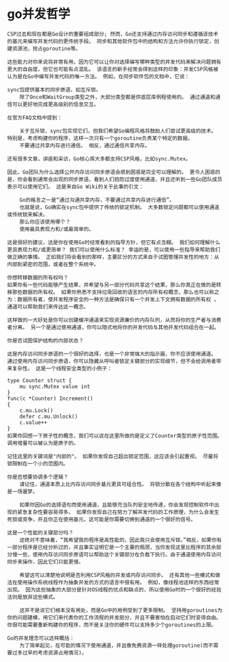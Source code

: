 # go并发哲学
    CSP过去和现在都是Go设计的重要组成部分; 然而，Go还支持通过内存访问同步和遵循该技术的基元来编写并发代码的更传统手段。 同步和其他软件包中的结构和方法允许你执行锁定，创建资源池，抢占goroutine等。

    这些能力对你来说将非常有用，因为它可以让你对选择编写哪种类型的并发代码来解决问题拥有更大的自由度，但它也可能有点混乱。 该语言的新手经常会得到这样的印象：并发CSP风格被认为是在Go中编写并发代码的唯一方法。 例如，在同步软件包的文档中，它说：

    sync包提供基本的同步原语，如互斥锁。 
        除了Once和WaitGroup类型之外，大部分类型都是供底层库例程使用的。 通过通道和通信可以更好地完成更高级别的信息交互。

    在官方FAQ文档中提到：

        关于互斥锁，sync包实现它们，但我们希望Go编程风格将鼓励人们尝试更高级的技术。 特别是，考虑构建你的程序，这样一次只有一个goroutine负责某个特定的数据。
        不要通过共享内存进行通信。 相反，通过通信共享内存。

    还有很多文章，讲座和采访，Go核心库大多都支持CSP风格，比如sync.Mutex。

    因此，Go团队为什么选择公开内存访问同步原语会感到困惑是完全可以理解的。 更令人困惑的是，你会看到通常会出现的同步原语，看到人们抱怨过度使用通道，并且还听到一些Go团队成员表示可以使用它们。 这是来自Go Wiki的关于此事的引文：

        Go的格言之一是“通过沟通共享内存，不要通过共享内存进行通信”。
        也就是说，Go确实在sync包中提供了传统的锁定机制。 大多数锁定问题都可以使用通道或传统锁来解决。
        那么你应该使用哪个？
        使用最具表现力和/或最简单的。

    这是很好的建议，这是你在使用Go时经常看到的指导方针，但它有点含糊。 我们如何理解什么更具表现力和/或更简单？ 我们可以使用什么标准？ 幸运的是，可以使用一些指导来帮助我们做正确的事情。 正如我们将会看到的那样，主要区分的方式来自于试图管理并发性的地方：从内部到紧密的范围，或者在整个系统中。 

    你想转移数据的所有权吗？
    如果你有一些代码能够产生结果，并希望与另一部分代码共享这个结果，那么你真正在做的是转移那些数据的所有权。 如果你熟悉不支持垃圾回收的语言的内存所有权概念，那么也可以称之为：数据所有者，使并发程序安全的一种方法是确保只有一个并发上下文拥有数据的所有权 。 通道可以帮助我们来传达这一概念。

    这样做的一大好处是你可以创建缓冲通道来实现资源廉价的内存队列，从而将你的生产者与消费者分离。 另一个是通过使用通道，你可以隐式地将你的并发代码与其他并发代码组合在一起。

    你是否试图保护结构的内部状态？

    这是内存访问同步原语的一个很好的选择，也是一个非常强大的指示器，你不应该使用通道。 通过使用内存访问同步原语，你可以隐藏从呼叫者锁定关键部分的实现细节，但不会给调用者带来复杂性。 这是一个线程安全类型的小例子：

    type Counter struct {
        mu sync.Mutex value int
    }
    func(c *Counter) Increment()
    {
        c.mu.Lock()
        defer c.mu.Unlock()
        c.value++
    }
    如果你回想一下原子性的概念，我们可以说在这里所做的是定义了Counter类型的原子性范围。 调用增量可以被认为是原子的。

    记住这里的关键词是"内部的"。 如果你发现自己超出锁定范围，这应该会引起重视。 尽量将锁限制在一个小的范围内。

    你是否想要协调多个逻辑？
        请记住，通道本质上比内存访问同步基元更具可组合性。 将锁分散在各个结构中听起来像是一场噩梦。

        如果你因Go的选择语句而使用通道，且能够充当队列安全地传递，你会发现控制软件中出现的紧急复杂性要容易得多。 如果你发现自己在努力了解并发代码的工作原理，为什么会发生死锁或竞争，并且你正在使用基元，这可能是你需要切换到通道的一个很好的信号。

    这是一个性能的关键部分吗？
        这绝对不意味着，“我希望我的程序是高性能的，因此我只会使用互斥锁。”相反，如果你有一部分程序是已经分析过的，并且事实证明它是一个主要的瓶颈，当你发现这里比程序的其余部分慢一些，使用内存访问同步原语可以帮助这个关键部分在负载下执行。由于通道使用内存访问同步来操作，因此它们只能更慢。

        希望这可以清楚地说明是否利用CSP风格的并发或内存访问同步。 还有其他一些模式和做法在使用操作系统线程作为抽象并发的方式的语言中很有用。 例如，像线程池这样的东西经常出现。 因为这些抽象的大部分是针对OS线程的优点和缺点的，所以使用Go时的一个很好的经验法则是放弃这些模式。

        这并不是说它们根本没有用处，而是Go中的用例受到了更多限制。 坚持用goroutines为你的问题建模，用它们来代表你的工作流程的并发部分，并且不要害怕在启动它们时变得自由。 你很可能需要重新构建你的程序，而不是关注你的硬件可以支持多少个goroutines的上限。

    Go的并发理念可以这样概括：
        为了简单起见，在可能的情况下使用通道，并且像免费资源一样处理goroutine(而不需要过多过早的考虑资源占用情况)。

